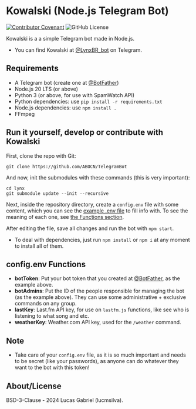 # Kowalski (Node.js Telegram Bot)
[![Contributor Covenant](https://img.shields.io/badge/Contributor%20Covenant-2.1-4baaaa.svg)](CODE_OF_CONDUCT.md)
![GitHub License](https://img.shields.io/github/license/ABOCN/TelegramBot)

Kowalski is a a simple Telegram bot made in Node.js.
 - You can find Kowalski at [@LynxBR_bot](https://t.me/LynxBR_bot) on Telegram.

## Requirements
 - A Telegram bot (create one at [@BotFather](https://t.me/botfather))
 - Node.js 20 LTS (or above)
 - Python 3 (or above, for use with SpamWatch API)
 - Python dependencies: use ``pip install -r requirements.txt``
 - Node.js dependencies: use ``npm install .``
 - FFmpeg

## Run it yourself, develop or contribute with Kowalski
First, clone the repo with Git:
```
git clone https://github.com/ABOCN/TelegramBot
```
And now, init the submodules with these commands (this is very important):
```
cd lynx
git submodule update --init --recursive
```
Next, inside the repository directory, create a `config.env` file with some content, which you can see the [example .env file](config.env.example) to fill info with. To see the meaning of each one, see [the Functions section](#configenv-functions).

After editing the file, save all changes and run the bot with ``npm start``.
- To deal with dependencies, just run ``npm install`` or ``npm i`` at any moment to install all of them.

## config.env Functions
- **botToken**: Put your bot token that you created at [@BotFather](https://t.me/botfather), as the example above.
- **botAdmins**: Put the ID of the people responsible for managing the bot (as the example above). They can use some administrative + exclusive commands on any group.
- **lastKey**: Last.fm API key, for use on `lastfm.js` functions, like see who is listening to what song and etc.
- **weatherKey**: Weather.com API key, used for the `/weather` command.

## Note
- Take care of your ``config.env`` file, as it is so much important and needs to be secret (like your passwords), as anyone can do whatever they want to the bot with this token!

## About/License
BSD-3-Clause - 2024 Lucas Gabriel (lucmsilva).
